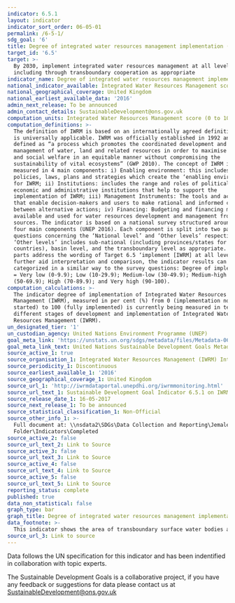 ```yaml
---
indicator: 6.5.1
layout: indicator
indicator_sort_order: 06-05-01
permalink: /6-5-1/
sdg_goal: '6'
title: Degree of integrated water resources management implementation (0-100)
target_id: '6.5'
target: >-
  By 2030, implement integrated water resources management at all levels,
  including through transboundary cooperation as appropriate
indicator_name: Degree of integrated water resources management implementation (0-100)
national_indicator_available: Integrated Water Resources Management score (0 to 100)
national_geographical_coverage: United Kingdom
national_earliest_available_data: '2016'
admin_next_release: To be announced
admin_contact_details: SustainableDevelopment@ons.gov.uk
computation_units: Integrated Water Resources Management score (0 to 100)
computation_definitions: >-
  The definition of IWRM is based on an internationally agreed definition, and
  is universally applicable. IWRM was officially established in 1992 and is
  defined as “a process which promotes the coordinated development and
  management of water, land and related resources in order to maximise economic
  and social welfare in an equitable manner without compromising the
  sustainability of vital ecosystems” (GWP 2010). The concept of IWRM is
  measured in 4 main components: i) Enabling environment: this includes the
  policies, laws, plans and strategies which create the ‘enabling environment’
  for IWRM; ii) Institutions: includes the range and roles of political, social,
  economic and administrative institutions that help to support the
  implementation of IWRM; iii) Management Instruments: The tools and activities
  that enable decision-makers and users to make rational and informed choices
  between alternative actions; iv) Financing: Budgeting and financing made
  available and used for water resources development and management from various
  sources. The indicator is based on a national survey structured around these
  four main components (UNEP 2016). Each component is split into two parts:
  questions concerning the ‘National level’ and ‘Other levels’ respectively.
  ‘Other levels’ includes sub-national (including provinces/states for federated
  countries), basin level, and the transboundary level as appropriate. These two
  parts address the wording of Target 6.5 ‘implement [IWRM] at all levels …’. To
  further aid interpretation and comparison, the indicator results can be
  categorized in a similar way to the survey questions: Degree of implementation
  = Very low (0-9.9); Low (10-29.9); Medium-low (30-49.9); Medium-high
  (50-69.9); High (70-89.9); and Very high (90-100).
computation_calculations: >-
  The indicator degree of implementation of Integrated Water Resources
  Management (IWRM), measured in per cent (%) from 0 (implementation not yet
  started) to 100 (fully implemented) is currently being measured in terms of
  different stages of development and implementation of Integrated Water
  Resources Management (IWRM).
un_designated_tier: '1'
un_custodian_agency: United Nations Environment Programme (UNEP)
goal_meta_link: 'https://unstats.un.org/sdgs/metadata/files/Metadata-06-05-01.pdf '
goal_meta_link_text: United Nations Sustainable Development Goals Metadata (PDF 410 KB)
source_active_1: true
source_organisation_1: Integrated Water Resources Management (IWRM) International
source_periodicity_1: Discontinuous
source_earliest_available_1: '2016'
source_geographical_coverage_1: United Kingdom
source_url_1: 'http://iwrmdataportal.unepdhi.org/iwrmmonitoring.html'
source_url_text_1: Sustainable Development Goal Indicator 6.5.1 on IWRM
source_release_date_1: 16-05-2017
source_next_release_1: To be announced
source_statistical_classification_1: Non-Official
source_other_info_1: >-
  Full document at: \\nsdata2\SDGs\Data Collection and Reporting\Jemalex\Test
  Folder\Indicators\Completed
source_active_2: false
source_url_text_2: Link to Source
source_active_3: false
source_url_text_3: Link to Source
source_active_4: false
source_url_text_4: Link to Source
source_active_5: false
source_url_text_5: Link to Source
reporting_status: complete
published: true
data_non_statistical: false
graph_type: bar
graph_title: Degree of integrated water resources management implementation (0 to 100)
data_footnote: >-
  This indicator shows the area of transboundary surface water bodies and aquifers, and the percentage of each under operational      agreements. Note that none of the water bodies or aquifers recorded for this indicator currently have an operational agreement, so the  proportion for each site is set at 0%.
source_url_3: Link to source
---
```

Data follows the UN specification for this indicator and has been indentified in collaboration with topic experts.
  
The Sustainable Development Goals is a collaborative project, if you have any feedback or suggestions for data please contact us at <SustainableDevelopment@ons.gov.uk>
